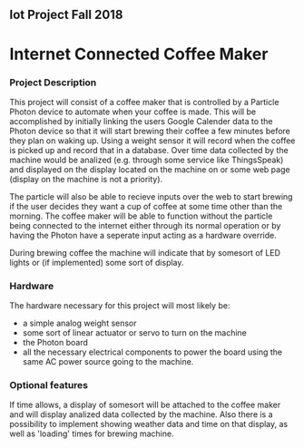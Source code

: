 ## Iot Project Fall 2018

# Internet Connected Coffee Maker

### Project Description

This project will consist of a coffee maker that is controlled by a Particle Photon device to automate when your coffee is made. This will be accomplished by initially linking the users Google Calender data to the Photon device so that it will start brewing their coffee a few minutes before they plan on waking up. Using a weight sensor it will record when the coffee is picked up and record that in a database. Over time data collected by the machine would be analized (e.g. through some service like ThingsSpeak) and displayed on the display located on the machine on or some web page (display on the machine is not a priority).

The particle will also be able to recieve inputs over the web to start brewing if the user decides they want a cup of coffee at some time other than the morning. The coffee maker will be able to function without the particle being connected to the internet either through its normal operation or by having the Photon have a seperate input acting as a hardware override. 

During brewing coffee the machine will indicate that by somesort of LED lights or (if implemented) some sort of display.

### Hardware 
The hardware necessary for this project will most likely be:
* a simple analog weight sensor 
* some sort of linear actuator or servo to turn on the machine
* the Photon board
* all the necessary electrical components to power the board using the same AC power source going to the machine.

### Optional features
If time allows, a display of somesort will be attached to the coffee maker and will display analized data collected by the machine. Also there is a possibility to implement showing weather data and time on that display, as well as 'loading' times for brewing machine.

